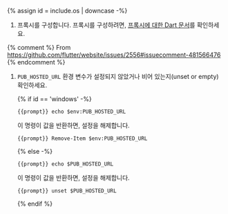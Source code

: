 
{% assign id =  include.os | downcase -%}

1. 프록시를 구성합니다. 
   프록시를 구성하려면, [프록시에 대한 Dart 문서]({{site.dart-site}}/tools/pub/troubleshoot#pub-get-fails-from-behind-a-corporate-firewall)를 확인하세요.

  {% comment %}
  From <https://github.com/flutter/website/issues/2556#issuecomment-481566476>
  {% endcomment %}

1. `PUB_HOSTED_URL` 환경 변수가 설정되지 않았거나 비어 있는지(unset or empty) 확인하세요.

   {% if id == 'windows' -%}

   ```console
   {{prompt}} echo $env:PUB_HOSTED_URL
   ```

   이 명령이 값을 반환하면, 설정을 해제합니다.

   ```console
   {{prompt}} Remove-Item $env:PUB_HOSTED_URL
   ```

   {% else -%}

   ```console
   {{prompt}} echo $PUB_HOSTED_URL
   ```

   이 명령이 값을 반환하면, 설정을 해제합니다.

   ```console
   {{prompt}} unset $PUB_HOSTED_URL
   ```

   {% endif %}
